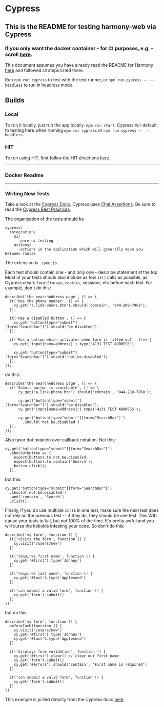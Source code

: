 # Cypress

## This is the README for testing harmony-web via Cypress
### If you only want the docker container - for CI purposes, e.g. - scroll [here](#Docker-Readme).

This document assumes you have already read the README for Harmony 
[here](https://bitbucket.org/exzeo-usa/harmony-web/src/master/) and followed all steps listed there.

Run `npm run cypress` to test with the test runner,
or `npm run cypress -- --headless` to run in headless mode.

## Builds

### Local
To run it locally, just run the app locally: `npm run start`. Cypress will default to testing here when running `npm run cypress`
or `npm run cypress -- --headless.`

### HIT
To run using HIT, first follow the HIT directions
[here](https://issuecenter.atlassian.net/wiki/spaces/SDLC/pages/577634574/Running+HIT).


---

### Docker Readme


---

### Writing New Tests

Take a look at the [Cypress Docs](https://docs.cypress.io/guides/getting-started/writing-your-first-test.html#Add-a-test-file). Cypress uses [Chai Assertions](https://www.chaijs.com/api/bdd/). Be sure to read the [Cypress Best Practices](https://docs.cypress.io/guides/references/best-practices.html).

The organization of the tests should be 
```
cypress/
  integration/
    ui/
      -pure ui testing
    actions/
      -actions in the application which will generally move you between routes
```

The extension is `.spec.js`.

Each test should contain one - and only one - describe statement at the top. Most
of your tests should also include as few `it()` calls as possible, as Cypress
clears `localStorage`, `cookies`, sessions, etc before each test. For example,
don't do this:
```
describe('the searchAddress page', () => {
  it('Has the phone number', () => {
    cy.get('a.link-phone.btn').should('contain', '844-289-7968');
  });

  it('Has a disabled button', () => {
    cy.get('button[type="submit"][form="SearchBar"]').should('be.disabled');
  });

  it('Has a button which activates when form is filled out', ()=> {
    cy.get('input[name=address]').type('4131 TEST ADDRESS');

    cy.get('button[type="submit"][form="SearchBar"]').should('not.be.disabled');
  });
});
```
do this:
```
describe('the searchAddress page', () => {
  it('Submit button is searchable', () => {
      cy.get('a.link-phone.btn').should('contain', '844-289-7968');

      cy.get('button[type="submit"][form="SearchBar"]').should('be.disabled');
      cy.get('input[name=address]').type('4131 TEST ADDRESS');

      cy.get('button[type="submit"][form="SearchBar"]')
        .should('not.be.disabled')
  });
});
```
Also favor dot notation over callback notation. Not this:
```
cy.get('button[type="submit"][form="SearchBar"]')
  .should(button => {
    expect(button).to.not.be.disabled;
    expect(button).to.contain('Search');
    button.click();
  });
```

but this:

```
cy.get('button[type="submit"][form="SearchBar"]')
  .should('not.be.disabled')
  .and('contain', 'Search')
  .click();
```

Finally, if you do use multiple `it()`s in one test, make sure the next test does
not rely on the previous test -- if they do, they should be one test. This WILL
cause your tests to fail, but not 100% of the time. It's pretty awful and you will
curse the kobolds infesting your code. So don't do this:
```
describe('my form', function () {
  it('visits the form', function () {
    cy.visit('/users/new')
  })

  it('requires first name', function () {
    cy.get('#first').type('Johnny')
  })

  it('requires last name', function () {
    cy.get('#last').type('Appleseed')
  })

  it('can submit a valid form', function () {
    cy.get('form').submit()
  })
})
```
but do this:
```
describe('my form', function () {
  beforeEach(function () {
    cy.visit('/users/new')
    cy.get('#first').type('Johnny')
    cy.get('#last').type('Appleseed')
  })

  it('displays form validation', function () {
    cy.get('#first').clear() // clear out first name
    cy.get('form').submit()
    cy.get('#errors').should('contain', 'First name is required')
  })

  it('can submit a valid form', function () {
    cy.get('form').submit()
  })
})
```
This example is pulled directly from the Cypress docs [here](https://docs.cypress.io/guides/references/best-practices.html#Having-tests-rely-on-the-state-of-previous-tests).